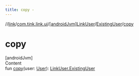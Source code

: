 ```yaml
---
title: copy -
---
```

//[link](../../../index.md)/[com.tink.link.ui](../../index.md)/[[androidJvm]LinkUser](../index.md)/[ExistingUser](index.md)/[copy](copy.md)



# copy  
[androidJvm]  
Content  
fun [copy](copy.md)(user: [User](../../../com.tink.model.user/[android-jvm]-user/index.md)): [LinkUser.ExistingUser](index.md)  



